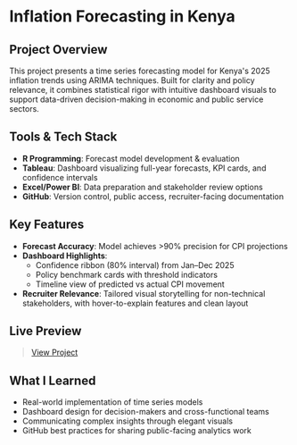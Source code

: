 #  Inflation Forecasting in Kenya

##  Project Overview
This project presents a time series forecasting model for Kenya's 2025 inflation trends using ARIMA techniques. Built for clarity and policy relevance, it combines statistical rigor with intuitive dashboard visuals to support data-driven decision-making in economic and public service sectors.

##  Tools & Tech Stack
- **R Programming**: Forecast model development & evaluation  
- **Tableau**: Dashboard visualizing full-year forecasts, KPI cards, and confidence intervals  
- **Excel/Power BI**: Data preparation and stakeholder review options  
- **GitHub**: Version control, public access, recruiter-facing documentation

##  Key Features
- **Forecast Accuracy**: Model achieves >90% precision for CPI projections  
- **Dashboard Highlights**:  
  - Confidence ribbon (80% interval) from Jan–Dec 2025  
  - Policy benchmark cards with threshold indicators  
  - Timeline view of predicted vs actual CPI movement  
- **Recruiter Relevance**: Tailored visual storytelling for non-technical stakeholders, with hover-to-explain features and clean layout

##  Live Preview
> [View Project](https://github.com/Kibunywasam/statistical_project/blob/main/Inflation-forecast(kenya).Rmd)

##  What I Learned
- Real-world implementation of time series models  
- Dashboard design for decision-makers and cross-functional teams  
- Communicating complex insights through elegant visuals  
- GitHub best practices for sharing public-facing analytics work
